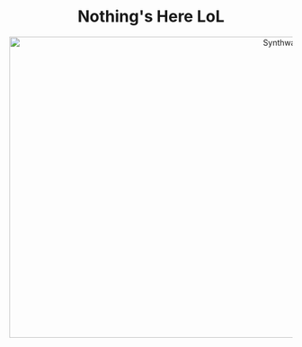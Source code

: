 <h1 align="center">Nothing's Here LoL</h1>

<p align="center"><img src="https://i.pinimg.com/originals/62/6d/46/626d465a64f463b211b386cbc904033f.gif" alt="Synthwave" height="536" width="960"></p>
